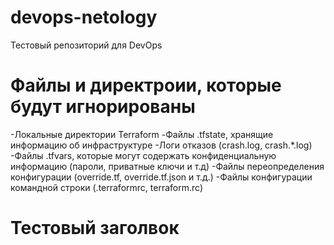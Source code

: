 # devops-netology

Тестовый репозиторий для DevOps

# Файлы и директроии, которые будут игнорированы

-Локальные директории Terraform
-Файлы .tfstate, хранящие информацию об инфраструктуре
-Логи отказов (crash.log, crash.*.log)
-Файлы .tfvars, которые могут содержать конфиденциальную информацию (пароли, приватные ключи и т.д)
-Файлы переопределения конфигурации (override.tf, override.tf.json и т.д.)
-Файлы конфигурации командной строки (.terraformrc, terraform.rc)

# Тестовый заголвок
